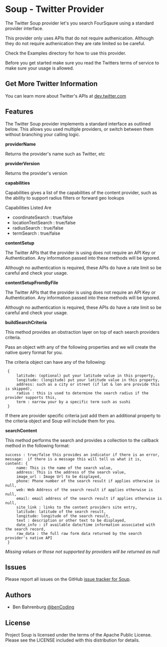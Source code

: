 # Soup - Twitter Provider

The Twitter Soup provider let's you search FourSqaure using a standard provider interface.

This provider only uses APIs that do not require authenication. Although they do not require authenication they are rate limited so be careful.

Check the Examples directory for how to use this provider.

Before you get started make sure you read the Twitters terms of service to make sure your usage is allowed.

## Get More Twitter Information

You can learn more about Twitter's APIs at [dev.twitter.com](https://dev.twitter.com)

## Features

The Twitter Soup provider implements a standard interface as outlined below. This allows you used multiple providers, or switch between them without branching your calling logic.

<b>providerName</b>

Returns the provider's name such as Twitter, etc

<b>providerVersion</b>

Returns the provider's version

<b>capabilities</b>

Capabilities gives a list of the capabilities of the content provider, such as the ability	to support radius filters or forward geo lookups

Capabilities Listed Are

* coordinateSearch : true/false
* locationTextSearch : true/false
* radiusSearch : true/false
* termSearch : true/false

<b>contentSetup</b> 

The Twitter APIs that the provider is using does not require an API Key or Authentication. Any information passed into these methods will be ignored.

Although no authentication is required, these APIs do have a rate limit so be careful and check your usage.

<b>contentSetupFromByFile</b>

The Twitter APIs that the provider is using does not require an API Key or Authentication. Any information passed into these methods will be ignored.

Although no authentication is required, these APIs do have a rate limit so be careful and check your usage.

<b>buildSearchCriteria</b>

This method provides an obstraction layer on top of each search providers criteria.

Pass an object with any of the following properties and we will create the native query format for you.

The criteria object can have any of the following:

	 {
		 latitude: (optional) put your latitude value in this property,
		 longitude: (longitude) put your latitude value in this property,
		 address: such as a city or street (if lat & lon are provide this is skipped),
		 radius : this is used to determine the search radius if the provider supports this,
		 term : narrow your by a specific term such as sushi
	 }
	 
If there are provider specific criteria just add them an additional property to the criteria object and Soup will include them for you.
	 
<b>searchContent</b>

This method performs the search and provides a collection to the callback method in the following format:

	success : true/false this provides an indicator if there is an error,
	message:  if there is a message this will tell us what it is,
	content: {
		 name: This is the name of the search value,
		 address: This is the address of the search value,
		 image_url : Image Url to be displayed,
		 phone: Phone number of the search result if applies otherwise is null,
		 web: Web Address of the search result if applies otherwise is null,
		 email: email address of the search result if applies otherwise is null,
		 site_link : links to the content providers site entry,
		 latitude: latitude of the search result,
		 longitude: longitude of the search result,
		 text : description or other text to be displayed,
		 date_info : if available date/time information associated with the search record,
		 raw_data : the full raw form data returned by the search provider's native API
	 }

*Missing values or those not supported by providers will be returned as null*

## Issues

Please report all issues on the GitHub [issue tracker for Soup](https://github.com/benbahrenburg/Soup/issues).

## Authors

  * Ben Bahrenburg [@benCoding](http://twitter.com/benCoding)

## License ##

Project Soup is licensed under the terms of the Apache Public License. Please see the LICENSE included with this distribution for details.